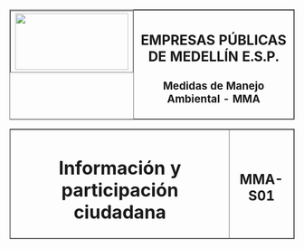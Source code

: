 <table border=1 width="100%">
<thead>
<th style="display:flex;justify-content:center;align-items:center;">
<img src="https://cnostatic.s3.amazonaws.com/cno-public/logo_epm_png_400_x_200.png" width="200px" height="100px" />
</th>
<th>
<h2 style="text-align: center;">EMPRESAS PÚBLICAS DE MEDELLÍN E.S.P.</h2>
<h3 style="text-align: center;">Medidas de Manejo Ambiental - MMA</h3>
</th>
</thead>
</table>
 
<table border=1 width="100%">
<thead>
<th>
<h1 style="text-align: center;">Información y participación ciudadana</h1>
</th>
<th>
<h2>MMA-S01</h2>
</th>
</thead>
</table>